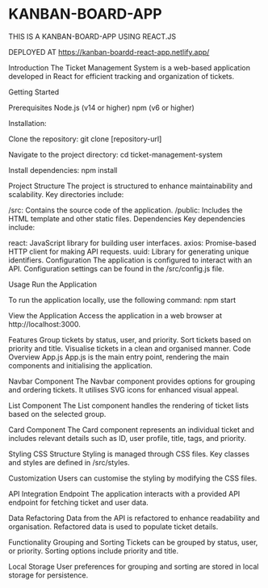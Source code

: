 # KANBAN-BOARD-APP
THIS IS A KANBAN-BOARD-APP USING REACT.JS

DEPLOYED AT https://kanban-boardd-react-app.netlify.app/

Introduction
The Ticket Management System is a web-based application developed in React for efficient tracking and organization of tickets.

Getting Started

Prerequisites
Node.js (v14 or higher)
npm (v6 or higher)

Installation:

Clone the repository:
git clone [repository-url]

Navigate to the project directory:
cd ticket-management-system

Install dependencies:
npm install



Project Structure
The project is structured to enhance maintainability and scalability. Key directories include:

/src: Contains the source code of the application.
/public: Includes the HTML template and other static files.
Dependencies
Key dependencies include:

react: JavaScript library for building user interfaces.
axios: Promise-based HTTP client for making API requests.
uuid: Library for generating unique identifiers.
Configuration
The application is configured to interact with an API. Configuration settings can be found in the /src/config.js file.


Usage
Run the Application

To run the application locally, use the following command:
npm start

View the Application
Access the application in a web browser at http://localhost:3000.

Features
Group tickets by status, user, and priority.
Sort tickets based on priority and title.
Visualise tickets in a clean and organised manner.
Code Overview
App.js
App.js is the main entry point, rendering the main components and initialising the application.

Navbar Component
The Navbar component provides options for grouping and ordering tickets. It utilises SVG icons for enhanced visual appeal.

List Component
The List component handles the rendering of ticket lists based on the selected group.

Card Component
The Card component represents an individual ticket and includes relevant details such as ID, user profile, title, tags, and priority.

Styling
CSS Structure
Styling is managed through CSS files. Key classes and styles are defined in /src/styles.

Customization
Users can customise the styling by modifying the CSS files.

API Integration
Endpoint
The application interacts with a provided API endpoint for fetching ticket and user data.

Data Refactoring
Data from the API is refactored to enhance readability and organisation. Refactored data is used to populate ticket details.

Functionality
Grouping and Sorting
Tickets can be grouped by status, user, or priority. Sorting options include priority and title.

Local Storage
User preferences for grouping and sorting are stored in local storage for persistence.
